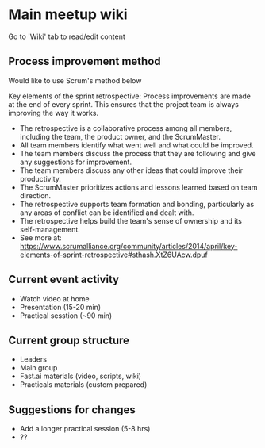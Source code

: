 # Main meetup wiki

Go to 'Wiki' tab to read/edit content
## Process improvement method
Would like to use Scrum's method below

Key elements of the sprint retrospective:
Process improvements are made at the end of every sprint. This ensures that the project team is always improving the way it works.
- The retrospective is a collaborative process among all members, including the team, the product owner, and the ScrumMaster.
- All team members identify what went well and what could be improved.
- The team members discuss the process that they are following and give any suggestions for improvement.
- The team members discuss any other ideas that could improve their productivity.
- The ScrumMaster prioritizes actions and lessons learned based on team direction.
- The retrospective supports team formation and bonding, particularly as any areas of conflict can be identified and dealt with.
- The retrospective helps build the team's sense of ownership and its self-management.
- See more at: https://www.scrumalliance.org/community/articles/2014/april/key-elements-of-sprint-retrospective#sthash.XtZ6UAcw.dpuf

## Current event activity
- Watch video at home
- Presentation (15-20 min)
- Practical sesstion (~90 min)

## Current group structure
- Leaders
- Main group
- Fast.ai materials (video, scripts, wiki)
- Practicals materials (custom prepared)

## Suggestions for changes
- Add a longer practical session (5-8 hrs)
- ??
